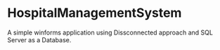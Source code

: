 # HospitalManagementSystem
 A simple winforms application using Dissconnected approach and SQL Server as a Database.
